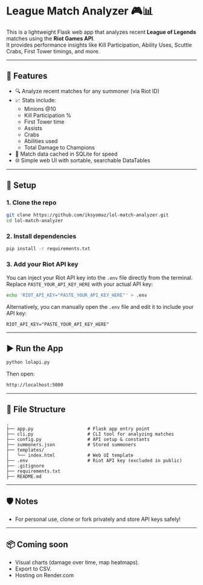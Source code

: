 # League Match Analyzer 🎮📊

This is a lightweight Flask web app that analyzes recent **League of Legends** matches using the **Riot Games API**.  
It provides performance insights like Kill Participation, Ability Uses, Scuttle Crabs, First Tower timings, and more.

---

## 🚀 Features

- 🔍 Analyze recent matches for any summoner (via Riot ID)
- 📈 Stats include:
  - Minions @10
  - Kill Participation %
  - First Tower time
  - Assists
  - Crabs
  - Abilities used
  - Total Damage to Champions
- 💾 Match data cached in SQLite for speed
- 🌐 Simple web UI with sortable, searchable DataTables

---

## 🔧 Setup

### 1. Clone the repo

```bash
git clone https://github.com/iksyomaz/lol-match-analyzer.git
cd lol-match-analyzer
```

### 2. Install dependencies

```bash
pip install -r requirements.txt
```

### 3. Add your Riot API key

You can inject your Riot API key into the `.env` file directly from the terminal. Replace `PASTE_YOUR_API_KEY_HERE` with your actual API key:

```bash
echo 'RIOT_API_KEY="PASTE_YOUR_API_KEY_HERE"' > .env
```

Alternatively, you can manually open the `.env` file and edit it to include your API key:

```env
RIOT_API_KEY="PASTE_YOUR_API_KEY_HERE"
```

---

## ▶️ Run the App

```bash
python lolapi.py
```

Then open:
```bash
http://localhost:5000
```

---

## 📂 File Structure

```plaintext
.
├── app.py                    # Flask app entry point
├── cli.py                    # CLI tool for analyzing matches
├── config.py                 # API setup & constants
├── summoners.json            # Stored summoners
├── templates/
│   └── index.html            # Web UI template
├── .env                      # Riot API key (excluded in public)
├── .gitignore
├── requirements.txt
├── README.md
```

---

## 🛡️ Notes

- For personal use, clone or fork privately and store API keys safely!

---

## 📦 Coming soon

- Visual charts (damage over time, map heatmaps).
- Export to CSV.
- Hosting on Render.com